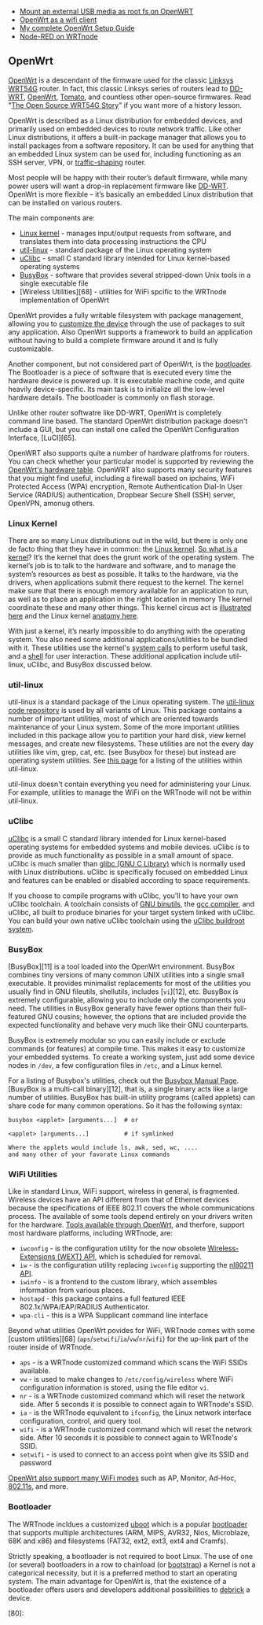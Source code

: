 
* [Mount an external USB media as root fs on OpenWRT](http://www.rooot.net/en/geek-stuff/openwrt/36-mount-external-usb-root-partition-openwrt.html)
* [OpenWrt as a wifi client](http://www.rooot.net/en/geek-stuff/openwrt/8-openwrt-wifi-client.html)
* [My complete OpenWrt Setup Guide](http://www.jauu.net/2015/03/03/complete-openwrt-guide/)
* [Node-RED on WRTnode](http://blog.thestateofme.com/2014/12/03/node-red-on-wrtnode/)

## OpenWrt
[OpenWrt][40] is a descendant of the firmware used for the classic [Linksys WRT54G][39] router.
In fact, this classic Linksys series of routers lead to [DD-WRT][41], [OpenWrt][40], [Tomato][42],
and countless other open-source firmwares.
Read "[The Open Source WRT54G Story][43]" if you want more of a history lesson.

OpenWrt is described as a Linux distribution for embedded devices,
and primarily used on embedded devices to route network traffic.
Like other Linux distributions,
it offers a built-in package manager that allows you to install packages from a software repository.
It can be used for anything that an embedded Linux system can be used for,
including functioning as an SSH server, VPN, or [traffic-shaping][26] router.

Most people will be happy with their router’s default firmware,
while many power users will want a drop-in replacement firmware like [DD-WRT][27].
OpenWrt is more flexible – it’s basically an embedded Linux distribution that
can be installed on various routers.

The main components are:

* [Linux kernel][15] - manages input/output requests from software,
and translates them into data processing instructions the CPU
* [util-linux][13] - standard package of the Linux operating system
* [uClibc][14] - small C standard library intended for Linux kernel-based operating systems
* [BusyBox][16] - software that provides several stripped-down Unix tools in a single executable file
* [Wireless Utilities][68] - utilities for WiFi spcific to the WRTnode implementation of OpenWrt

OpenWrt provides a fully writable filesystem with package management,
allowing you to [customize the device][17] through the use of packages to suit any application.
Also OpenWrt supports a framework to build an application without having to
build a complete firmware around it and is fully customizable.

Another component, but not considered part of OpenWrt, is the [bootloader][48].
The Bootloader is a piece of software that is executed every time the hardware device is powered up.
It is executable machine code, and quite heavily device-specific.
Its main task is to initialize all the low-level hardware details.
The bootloader is commonly on flash storage.

Unlike other router softwatre like DD-WRT,
OpenWrt is completely command line based.
The standard OpenWrt distribution package doesn't include a GUI,
but you can install one called the OpenWrt Configuration Interface, [LuCI][65].

OpenWRT also supports quite a number of hardware platfroms for routers.
You can check whether your particular model is supported
by reviewing the [OpenWrt's hardware table][66].
OpenWRT also supports many security features that you might find useful,
including a firewall based on ipchains, WiFi Protected Access (WPA) encryption,
Remote Authentication Dial-In User Service (RADIUS) authentication,
Dropbear Secure Shell (SSH) server, OpenVPN, amonug others.

### Linux Kernel
There are so many Linux distributions out in the wild,
but there is only one de facto thing that they have in common:
the [Linux kernel][57].
[So what is a kernel][59]?
It’s the kernel that does the grunt work of the operating system.
The kernel’s job is to talk to the hardware and software,
and to manage the system’s resources as best as possible.
It talks to the hardware, via the drivers,
when applications submit there request to the kernel.
The kernel make sure that there is enough memory available for an application to run,
as well as to place an application in the right location in memory
The kernel coordinate these and many other things.
This kernel circus act is [illustrated here][58]
and the Linux kernel [anatomy here][60].

With just a kernel, it’s nearly impossible to do anything with the operating system.
You also need some additional applications/utilities to be bundled with it.
These utilities use the kernel's [system calls][62] to perform useful task,
and a [shell][63] for user interaction.
These additional application  include util-linux, uClibc, and BusyBox discussed below.

### util-linux
util-linux is a standard package of the Linux operating system.
The [util-linux code repository][55] is used by all variants of Linux.
This package contains a number of important utilities,
most of which are oriented towards maintenance of your Linux system.
Some of the more important utilities included in this package allow
you to partition your hard disk, view kernel messages, and create new filesystems.
These utilities are not the every day utilities like vim, grep, cat, etc.
(see Busybox for these)
but instead are operating system utilities.
See [this page][56] for a listing of the utilities within util-linux.

util-linux doesn't contain everything you need for
administering your Linux.
For example, utilities to manage the WiFi on the WRTnode will not be within util-linux.

### uClibc
[uClibc][51] is a small C standard library intended for Linux kernel-based
operating systems for embedded systems and mobile devices.
uClibc is to provide as much functionality as possible in a small amount of space.
uClibc is much smaller than [glibc (GNU C Library)][61]
which is normally used with Linux distributions.
uClibc is specifically focused on embedded Linux and
features can be enabled or disabled according to space requirements.

If you choose to compile programs with uClibc,
you'll to have your own uClibc toolchain. A toolchain consists of
[GNU binutils][52], the [gcc compiler][53], and uClibc,
all built to produce binaries for your target system linked with uClibc.
You can build your own native uClibc toolchain using the [uClibc buildroot system][54].

### BusyBox
[BusyBox][11] is a tool loaded into the OpenWrt environment.
BusyBox combines tiny versions of many common UNIX utilities into a single small executable.
It provides minimalist replacements for most of the utilities you usually find
in GNU fileutils, shellutils, includes [`vi`][12], etc.
BusyBox is extremely configurable, allowing you to include only the components you need.
The utilities in BusyBox generally have fewer options than their full-featured GNU cousins;
however, the options that are included provide the expected functionality
and behave very much like their GNU counterparts.

BusyBox is extremely modular so you can easily include or exclude commands
(or features) at compile time.
This makes it easy to customize your embedded systems.
To create a working system, just add some device nodes in `/dev`,
a few configuration files in `/etc`, and a Linux kernel.

For a listing of Busybox's utilities, check out the [Busybox Manual Page][28].
[BusyBox is a multi-call binary][12], that is,
a single binary acts like a large number of utilities.
BusyBox has built-in utility programs (called applets)
can share code for many common operations.
So it has the following syntax:

```bush
busybox <applet> [arguments...]  # or

<applet> [arguments...]          # if symlinked

Where the applets would include ls, awk, sed, wc, ....
and many other of your favorate Linux commands
```

### WiFi Utilities
Like in standard Linux, WiFi support, wireless in general,
is fragmented.
Wireless devices have an API different from that of Ethernet devices
because the specifications of IEEE 802.11 covers the whole communications process.
The available of some tools depend entirely on your drivers writen for the hardware.
[Tools available through OpenWrt][71], and therfore, support most hardware platforms,
including WRTnode, are:

* `iwconfig` - is the configuration utility for the now obsolete [Wireless-Extensions (WEXT) API][69],
which is scheduled for removal.
* `iw` - is the configuration utility replacing `iwconfig` supporting the [nl80211 API][70].
* `iwinfo` - is a frontend to the custom library, which assembles information from various places.
* `hostapd` - this package contains a full featured IEEE 802.1x/WPA/EAP/RADIUS Authenticator.
* `wpa-cli` -  this is a WPA Supplicant command line interface

Beyond what utilities OpenWrt povides for WiFi,
WRTnode comes with some [custom utilities][68] (`aps`/`setwifi`/`ia`/`vw`/`nr`/`wifi`)
for the up-link part of the router inside of WRTnode.

* `aps` - is a WRTnode customized command which scans the WiFi SSIDs available.
* `vw` - is used to make changes to `/etc/config/wireless` where WiFi configuration information is stored, using the file editor `vi`.
* `nr` - is a WRTnode customized command which will reset the network side.  After 5 seconds it is possible to connect again to WRTnode's SSID.
* `ia` - is the WRTnode equivalent to `ifconfig`, the Linux network interface configuration, control, and query tool.
* `wifi` -  is a WRTnode customized command which will reset the network side. After 10 seconds it is possible to connect again to WRTnode's SSID.
* `setwifi` - is used to connect to an access point when give its SSID and password

[OpenWrt also support many WiFi modes][72] such as AP, Monitor, Ad-Hoc, [802.11s][73], and more.

### Bootloader
The WRTnode incldues a customized [uboot][29] which is a popular [bootloader][30] that
supports multiple architectures (ARM, MIPS, AVR32, Nios, Microblaze, 68K and x86)
and filesystems (FAT32, ext2, ext3, ext4 and Cramfs).

Strictly speaking, a bootloader is not required to boot Linux.
The use of one (or several) bootloaders in a row to chainload (or [bootstrap][49])
a Kernel is not a categorical necessity,
but it is a preferred method to start an operating system.
The main advantage for OpenWrt is,
that the existence of a bootloader offers users and developers
additional possibilities to [debrick][50] a device.




[13]:http://en.wikipedia.org/wiki/Util-linux
[14]:http://en.wikipedia.org/wiki/UClibc
[15]:http://en.wikipedia.org/wiki/Linux_kernel
[16]:http://en.wikipedia.org/wiki/BusyBox
[17]:http://www.makeuseof.com/tag/what-is-openwrt-and-why-should-i-use-it-for-my-router/
[18]:
[19]:
[20]:
[21]:
[22]:
[23]:
[24]:
[25]:
[26]:http://en.wikipedia.org/wiki/Traffic_shaping
[27]:http://en.wikipedia.org/wiki/DD-WRT
[28]:http://linux.die.net/man/1/busybox
[29]:http://www.linuxjournal.com/content/handy-u-boot-trick
[30]:http://www.addictivetips.com/mobile/what-is-bootloader-and-how-to-unlock-bootloader-on-android-phones-complete-guide/
[31]:
[32]:
[33]:
[34]:
[35]:
[36]:
[37]:
[38]:
[39]:http://en.wikipedia.org/wiki/Linksys_WRT54G_series
[40]:https://openwrt.org/
[41]:http://www.dd-wrt.com/site/index
[42]:http://www.polarcloud.com/tomato
[43]:http://www.wi-fiplanet.com/tutorials/article.php/3562391
[44]:
[45]:
[46]:
[47]:
[48]:https://en.wikipedia.org/wiki/Booting#BOOT-LOADER
[49]:https://en.wikipedia.org/wiki/Bootstrapping#Computing
[50]:https://wiki.openwrt.org/doc/howto/generic.debrick
[51]:https://www.uclibc.org/
[52]:https://sourceware.org/binutils/
[53]:https://gcc.gnu.org/
[54]:https://buildroot.org/
[55]:https://git.kernel.org/cgit/utils/util-linux/util-linux.git/
[56]:http://www.linuxfromscratch.org/lfs/view/development/chapter06/util-linux.html
[57]:https://kernel.org/
[58]:http://www.makelinux.net/kernel_map/
[59]:http://www.howtogeek.com/howto/31632/what-is-the-linux-kernel-and-what-does-it-do/
[60]:http://www.ibm.com/developerworks/library/l-linux-kernel/
[61]:https://en.wikipedia.org/wiki/GNU_C_Library
[62]:https://en.wikipedia.org/wiki/System_call
[63]:https://en.wikipedia.org/wiki/Shell_(computing)
[64]:
[65]:https://wiki.openwrt.org/doc/howto/luci.essentials
[66]:https://wiki.openwrt.org/toh/views/toh_extended_all
[67]:
[68]:http://wiki.wrtnode.cc/index.php?title=%E5%A6%82%E4%BD%95%E9%80%9A%E8%BF%87%E6%97%A0%E7%BA%BF%E8%BF%9E%E4%B8%8A%E4%BA%92%E8%81%94%E7%BD%91/en
[69]:http://linuxwireless.org/en/developers/Documentation/Wireless-Extensions/
[70]:http://linuxwireless.org/en/developers/Documentation/nl80211/
[71]:https://wiki.openwrt.org/doc/howto/wireless.utilities
[72]:https://wiki.openwrt.org/doc/techref/wireless.modes
[73]:https://wiki.openwrt.org/doc/howto/mesh.80211s
[74]:
[75]:
[76]:
[77]:
[78]:
[79]:
[80]:
